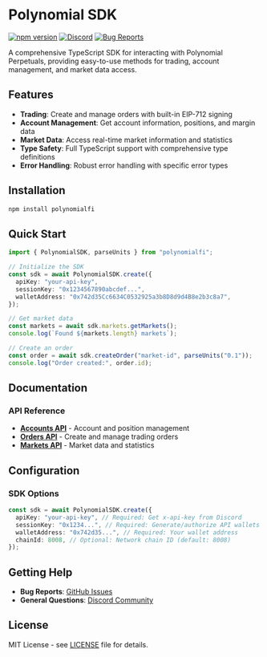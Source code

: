 # Polynomial SDK

[![npm version](https://badge.fury.io/js/polynomialfi.svg)](https://badge.fury.io/js/polynomialfi)
[![Discord](https://img.shields.io/badge/Discord-Join%20Chat-blue?style=flat&logo=discord)](https://discord.gg/polynomial)
[![Bug Reports](https://img.shields.io/badge/Bug%20Reports-GitHub%20Issues-red?style=flat&logo=github)](https://github.com/polynomial-protocol/polynomial-sdk/issues)

A comprehensive TypeScript SDK for interacting with Polynomial Perpetuals, providing easy-to-use methods for trading, account management, and market data access.

## Features

- **Trading**: Create and manage orders with built-in EIP-712 signing
- **Account Management**: Get account information, positions, and margin data
- **Market Data**: Access real-time market information and statistics
- **Type Safety**: Full TypeScript support with comprehensive type definitions
- **Error Handling**: Robust error handling with specific error types

## Installation

```bash
npm install polynomialfi
```

## Quick Start

```typescript
import { PolynomialSDK, parseUnits } from "polynomialfi";

// Initialize the SDK
const sdk = await PolynomialSDK.create({
  apiKey: "your-api-key",
  sessionKey: "0x1234567890abcdef...",
  walletAddress: "0x742d35Cc6634C0532925a3b8D8d9d4B8e2b3c8a7",
});

// Get market data
const markets = await sdk.markets.getMarkets();
console.log(`Found ${markets.length} markets`);

// Create an order
const order = await sdk.createOrder("market-id", parseUnits("0.1"));
console.log("Order created:", order.id);
```

## Documentation

### API Reference

- **[Accounts API](./docs/accounts.md)** - Account and position management
- **[Orders API](./docs/orders.md)** - Create and manage trading orders
- **[Markets API](./docs/markets.md)** - Market data and statistics

## Configuration

### SDK Options

```typescript
const sdk = await PolynomialSDK.create({
  apiKey: "your-api-key", // Required: Get x-api-key from Discord
  sessionKey: "0x1234...", // Required: Generate/authorize API wallets from here
  walletAddress: "0x742d35...", // Required: Your wallet address
  chainId: 8008, // Optional: Network chain ID (default: 8008)
});
```

## Getting Help

- **Bug Reports**: [GitHub Issues](https://github.com/polynomial-protocol/polynomial-sdk/issues)
- **General Questions**: [Discord Community](https://discord.gg/polynomial)

## License

MIT License - see [LICENSE](LICENSE) file for details.
